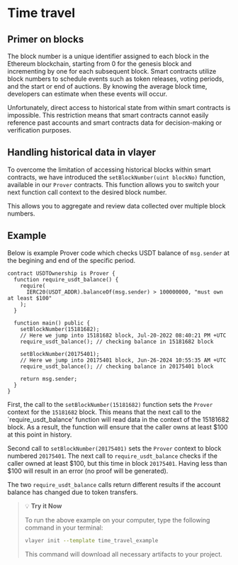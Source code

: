 # Time travel 

## Primer on blocks
The block number is a unique identifier assigned to each block in the Ethereum blockchain, starting from 0 for the genesis block and incrementing by one for each subsequent block. Smart contracts utilize block numbers to schedule events such as token releases, voting periods, and the start or end of auctions. By knowing the average block time, developers can estimate when these events will occur.

Unfortunately, direct access to historical state from within smart contracts is impossible. This restriction means that smart contracts cannot easily reference past accounts and smart contracts data for decision-making or verification purposes.

## Handling historical data in vlayer 
To overcome the limitation of accessing historical blocks within smart contracts, we have introduced the `setBlockNumber(uint blockNo)` function, available in our `Prover` contracts. This function allows you to switch your next function call context to the desired block number.

This allows you to aggregate and review data collected over multiple block numbers. 

## Example
Below is example Prover code which checks USDT balance of `msg.sender` at the begining and end of the specific period.

```solidity
contract USDTOwnership is Prover {
  function require_usdt_balance() {
    require(
      IERC20(USDT_ADDR).balanceOf(msg.sender) > 100000000, "must own at least $100"
    );
  }
  
  function main() public {
    setBlockNumber(15181682); 
    // Here we jump into 15181682 block, Jul-20-2022 08:40:21 PM +UTC 
    require_usdt_balance(); // checking balance in 15181682 block

    setBlockNumber(20175401); 
    // Here we jump into 20175401 block, Jun-26-2024 10:55:35 AM +UTC 
    require_usdt_balance(); // checking balance in 20175401 block
    
    return msg.sender;
  }
}
```

First, the call to the `setBlockNumber(15181682)` function sets the `Prover` context for the `15181682` block. This means that the next call to the `require_usdt_balance' function will read data in the context of the 15181682 block. As a result, the function will ensure that the caller owns at least $100 at this point in history.

Second call to `setBlockNumber(20175401)` sets the `Prover` context to block numbered `20175401`. The next call to `require_usdt_balance` checks if the caller owned at least $100, but this time in block `20175401`. Having less than $100 will result in an error (no proof will be generated).

The two `require_usdt_balance` calls return different results if the account balance has changed due to token transfers. 

> 💡  **Try it Now**
> 
> To run the above example on your computer, type the following command in your terminal:
> 
> ```bash
> vlayer init --template time_travel_example
> ```
> 
> This command will download all necessary artifacts to your project.